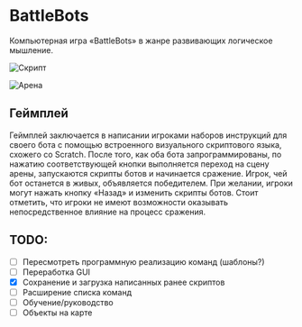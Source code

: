 # BattleBots
Компьютерная игра «BattleBots» в жанре развивающих логическое мышление.

![Скрипт](https://i.imgur.com/ITz5Lcn.png)

![Арена](https://i.imgur.com/Qk2SaJh.png)
## Геймплей
Геймплей заключается в написании игроками наборов инструкций для своего бота с помощью встроенного визуального скриптового языка, схожего со Scratch. После того, как оба бота запрограммированы, по нажатию соответствующей кнопки выполняется переход на сцену арены, запускаются скрипты ботов и начинается сражение. Игрок, чей бот останется в живых, объявляется победителем. При желании, игроки могут нажать кнопку «Назад» и изменить скрипты ботов. Стоит отметить, что игроки не имеют возможности оказывать непосредственное влияние на процесс сражения.

## TODO:
- [ ] Пересмотреть программную реализацию команд (шаблоны?)
- [ ] Переработка GUI
- [X] Cохранение и загрузка написанных ранее скриптов
- [ ] Расширение списка команд
- [ ] Обучение/руководство
- [ ] Объекты на карте
